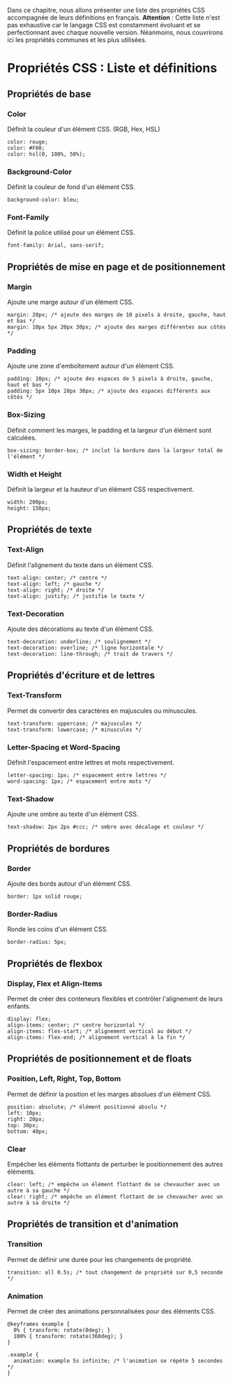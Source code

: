 Dans ce chapitre, nous allons présenter une liste des propriétés CSS accompagnée de leurs définitions en français.
**Attention** : Cette liste n'est pas exhaustive car le langage CSS est constamment évoluant et se perfectionnant avec chaque nouvelle version. Néanmoins, nous couvrirons ici les propriétés communes et les plus utilisées.
# Propriétés CSS : Liste et définitions
## Propriétés de base
### Color
Définit la couleur d'un élément CSS. (RGB, Hex, HSL)
```
color: rouge;
color: #F00;
color: hsl(0, 100%, 50%);
```
### Background-Color
Définit la couleur de fond d'un élément CSS.
```
background-color: bleu;
```
### Font-Family
Définit la police utilisé pour un élément CSS.
```
font-family: Arial, sans-serif;
```
## Propriétés de mise en page et de positionnement
### Margin
Ajoute une marge autour d'un élément CSS.
```
margin: 20px; /* ajoute des marges de 10 pixels à droite, gauche, haut et bas */
margin: 10px 5px 20px 30px; /* ajoute des marges différentes aux côtés */
```
### Padding
Ajoute une zone d'emboîtement autour d'un élément CSS.
```
padding: 10px; /* ajoute des espaces de 5 pixels à droite, gauche, haut et bas */
padding: 5px 10px 20px 30px; /* ajoute des espaces différents aux côtés */
```
### Box-Sizing
Définit comment les marges, le padding et la largeur d'un élément sont calculées.
```
box-sizing: border-box; /* inclut la bordure dans la largeur total de l'élément */
```
### Width et Height
Définit la largeur et la hauteur d'un élément CSS respectivement.
```
width: 200px;
height: 150px;
```
## Propriétés de texte
### Text-Align
Définit l'alignement du texte dans un élément CSS.
```
text-align: center; /* centre */
text-align: left; /* gauche */
text-align: right; /* droite */
text-align: justify; /* justifie le texte */
```
### Text-Decoration
Ajoute des décorations au texte d'un élément CSS.
```
text-decoration: underline; /* soulignement */
text-decoration: overline; /* ligne horizontale */
text-decoration: line-through; /* trait de travers */
```
## Propriétés d'écriture et de lettres
### Text-Transform
Permet de convertir des caractères en majuscules ou minuscules.
```
text-transform: uppercase; /* majuscules */
text-transform: lowercase; /* minuscules */
```
### Letter-Spacing et Word-Spacing
Définit l'espacement entre lettres et mots respectivement.
```
letter-spacing: 1px; /* espacement entre lettres */
word-spacing: 1px; /* espacement entre mots */
```
### Text-Shadow
Ajoute une ombre au texte d'un élément CSS.
```
text-shadow: 2px 2px #ccc; /* ombre avec décalage et couleur */
```
## Propriétés de bordures
### Border
Ajoute des bords autour d'un élément CSS.
```
border: 1px solid rouge;
```
### Border-Radius
Ronde les coins d'un élément CSS.
```
border-radius: 5px;
```
## Propriétés de flexbox
### Display, Flex et Align-Items
Permet de créer des conteneurs flexibles et contrôler l'alignement de leurs enfants.
```
display: flex;
align-items: center; /* centre horizontal */
align-items: flex-start; /* alignement vertical au début */
align-items: flex-end; /* alignement vertical à la fin */
```
## Propriétés de positionnement et de floats
### Position, Left, Right, Top, Bottom
Permet de définir la position et les marges absolues d'un élément CSS.
```
position: absolute; /* élément positionné absolu */
left: 10px;
right: 20px;
top: 30px;
bottom: 40px;
```
### Clear
Empêcher les éléments flottants de perturber le positionnement des autres éléments.
```
clear: left; /* empêche un élément flottant de se chevaucher avec un autre à sa gauche */
clear: right; /* empêche un élément flottant de se chevaucher avec un autre à sa droite */
```
## Propriétés de transition et d'animation
### Transition
Permet de définir une durée pour les changements de propriété.
```
transition: all 0.5s; /* tout changement de propriété sur 0,5 seconde */
```
### Animation
Permet de créer des animations personnalisées pour des éléments CSS.
```
@keyframes example {
  0% { transform: rotate(0deg); }
  100% { transform: rotate(360deg); }
}

.example {
  animation: example 5s infinite; /* l'animation se répète 5 secondes */
}
```
